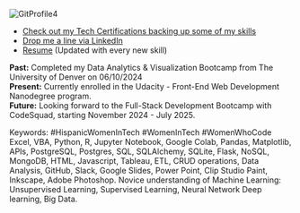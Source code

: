 
![GitProfile4](https://github.com/user-attachments/assets/a954a309-fc9d-4ee4-8679-46cc786fb921)


- [Check out my Tech Certifications backing up some of my skills](https://github.com/vara-co/Tech-Certifications/tree/main)<br>
- [Drop me a line via LinkedIn](https://www.linkedin.com/in/laura-vara-co/)
- [Resume](https://github.com/vara-co/Tech-Certifications/blob/main/LauraVara_FEND_24.pdf) (Updated with every new skill)

**Past:** Completed my Data Analytics & Visualization Bootcamp from The University of Denver on 06/10/2024 <br/>
**Present:** Currently enrolled in the Udacity - Front-End Web Development Nanodegree program.<br/>
**Future:** Looking forward to the Full-Stack Development Bootcamp with CodeSquad, starting November 2024 - July 2025.<br/>

Keywords:
#HispanicWomenInTech #WomenInTech #WomenWhoCode 
Excel, VBA, Python, R, Jupyter Notebook, Google Colab, Pandas, Matplotlib, APIs, PostgreSQL, Postgres, SQL, SQLAlchemy, SQLite, Flask, NoSQL, MongoDB, HTML, Javascript, Tableau, ETL, CRUD operations, Data Analysis, GitHub, Slack, Google Slides, Power Point, Clip Studio Paint, Inkscape, Adobe Photoshop. 
Novice understanding of Machine Learning: Unsupervised Learning, Supervised Learning, Neural Network Deep learning, Big Data.
